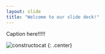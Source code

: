 ```yaml
---
layout: slide
title: "Welcome to our slide deck!"
---
```


Caption here!!!!!

![constructocat](https://octodex.github.com/images/constructocat2.jpg)
{: .center}

